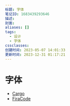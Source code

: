 ```yaml
---
标题: 字体
笔记ID: 1683439293646
描述: 
封面: 
aliases: []
tags:
  - 设计
  - 字体
cssclasses: 
创建时间: 2023-05-07 14:01:33
更新时间: 2023-12-31 01:17:21
---
```


# 字体

- [Cargo](https://cargo.site/)
- [FiraCode](https://github.com/tonsky/FiraCode)
